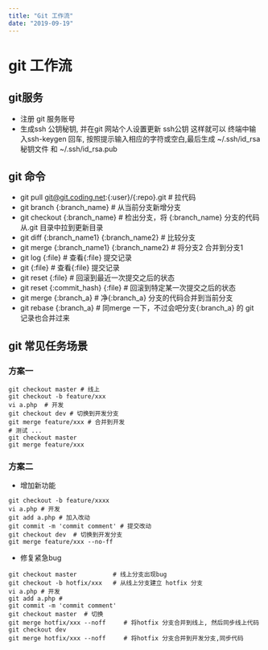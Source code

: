 ```yaml
---
title: "Git 工作流"
date: "2019-09-19"
---
```


# git 工作流
## git服务
*  注册 git 服务账号
*  生成ssh 公钥秘钥, 并在git 网站个人设置更新 ssh公钥 这样就可以
  终端中输入ssh-keygen 回车, 按照提示输入相应的字符或空白,最后生成 ~/.ssh/id_rsa 秘钥文件 和 ~/.ssh/id_rsa.pub 
## git 命令
* git pull git@git.coding.net:{:user}/{:repo}.git   # 拉代码
* git branch {:branch_name}                         # 从当前分支新增分支
* git checkout {:branch_name}                       # 检出分支，将 {:branch_name} 分支的代码从.git 目录中拉到更新目录
* git diff {:branch_name1} {:branch_name2}          # 比较分支
* git merge {:branch_name1} {:branch_name2}         # 将分支2 合并到分支1
* git log {:file}                                   # 查看{:file} 提交记录
* git  {:file}                                      # 查看{:file} 提交记录
* git reset {:file}                                 # 回滚到最近一次提交之后的状态
* git reset {:commit_hash} {:file}                  # 回滚到特定某一次提交之后的状态
* git merge {:branch_a} # 净{:branch_a} 分支的代码合并到当前分支
* git rebase  {:branch_a}  # 同merge 一下，不过会吧分支{:branch_a} 的 git 记录也合并过来

## git 常见任务场景
### 方案一

```shell
git checkout master # 线上
git checkout -b feature/xxx 
vi a.php  # 开发
git checkout dev # 切换到开发分支
git merge feature/xxx # 合并到开发
# 测试 ...
git checkout master
git merge feature/xxx
```


### 方案二
* 增加新功能
```shell
git checkout -b feature/xxxx
vi a.php # 开发
git add a.php # 加入改动
git commit -m 'commit comment' # 提交改动
git checkout dev  # 切换到开发分支
git merge feature/xxx --no-ff
```
* 修复紧急bug
```shell
git checkout master          # 线上分支出现bug
git checkout -b hotfix/xxx   # 从线上分支建立 hotfix 分支
vi a.php # 开发
git add a.php #
git commit -m 'commit comment'
git checkout master  # 切换
git merge hotfix/xxx --noff     # 将hotfix 分支合并到线上, 然后同步线上代码
git checkout dev
git merge hotfix/xxx --noff     # 将hotfix 分支合并到开发分支,同步代码
```